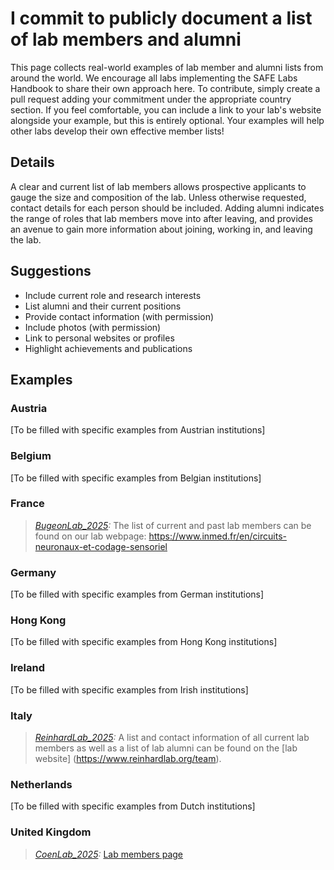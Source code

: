 # I commit to publicly document a list of lab members and alumni

This page collects real-world examples of lab member and alumni lists from around the world. We encourage all labs implementing the SAFE Labs Handbook to share their own approach here. To contribute, simply create a pull request adding your commitment under the appropriate country section. If you feel comfortable, you can include a link to your lab's website alongside your example, but this is entirely optional. Your examples will help other labs develop their own effective member lists!

## Details
A clear and current list of lab members allows prospective applicants to gauge the size and composition of the lab. Unless otherwise requested, contact details for each person should be included. Adding alumni indicates the range of roles that lab members move into after leaving, and provides an avenue to gain more information about joining, working in, and leaving the lab.

## Suggestions
- Include current role and research interests
- List alumni and their current positions
- Provide contact information (with permission)
- Include photos (with permission)
- Link to personal websites or profiles
- Highlight achievements and publications

## Examples

### Austria
[To be filled with specific examples from Austrian institutions]

### Belgium
[To be filled with specific examples from Belgian institutions]

### France
>_[BugeonLab_2025](https://www.inmed.fr/en/circuits-neuronaux-et-codage-sensoriel):_ The list of current and past lab members can be found on our lab webpage: https://www.inmed.fr/en/circuits-neuronaux-et-codage-sensoriel
### Germany
[To be filled with specific examples from German institutions]

### Hong Kong
[To be filled with specific examples from Hong Kong institutions]

### Ireland
[To be filled with specific examples from Irish institutions]

### Italy
>_[ReinhardLab_2025](https://reinhardlab.org/philosophy):_ A list and contact information of all current lab members as well as a list of lab alumni can be found on the [lab website] (https://www.reinhardlab.org/team).

### Netherlands
[To be filled with specific examples from Dutch institutions]

### United Kingdom
>_[CoenLab_2025](https://coen-lab.com//):_ [Lab members page](https://coen-lab.com//)
